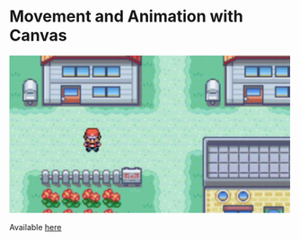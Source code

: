 # Movement and Animation with Canvas

<img width="500" src="./Presentation.gif"/>

Available <a href="https://oosasukel.github.io/Canvas2D_movement_animation/">here</a>
